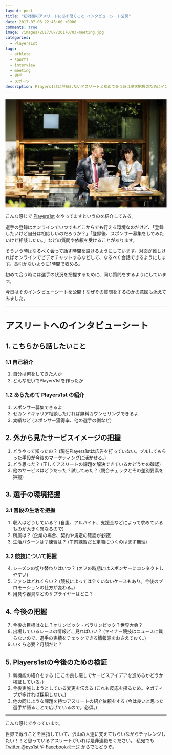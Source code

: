 ```yaml
---
layout: post
title: "初対面のアスリートに必ず聞くこと インタビューシート公開"
date: 2017-07-03 22:45:00 +0900
comments: true
image: /images/2017/07/20170703-meeting.jpg
categories:
  - Players1st
tags:
  - athlete
  - sports
  - interview
  - meeting
  - 選手
  - スポーツ
description: Players1stに登録したいアスリートと初めて会う時は現状把握のためにインタビューシートを用意して望んでいる。テンプレート化することでどの選手も同じような視点で情報を収集するため。
---
```

![meeting](/images/2017/07/20170703-meeting.jpg)

こんな感じで [Players1st][] をやってますというのを紹介してみる。

選手の登録はオンラインでいつでもどこからでも行える環境なのだけど、「登録したいけど自分は相応しいのだろうか？」「登録後、スポンサー募集をしてみたいけど相談したい。」などの質問や依頼を受けることがあります。

そういう時はなるべく会って話す時間を設けるようにしています。対面が難しければオンラインでビデオチャットするなどして、なるべく会話できるようにします。長引かないように1時間で収める。

初めて合う時には選手の状況を把握するために、同じ質問をするようにしています。

今日はそのインタビューシートを公開！なぜその質問をするのかの意図も添えてみました。

<!-- more -->
<hr>

# アスリートへのインタビューシート

## 1. こちらから話したいこと

### 1.1 自己紹介

1. 自分は何をしてきた人か
1. どんな思いでPlayers1stを作ったか

### 1.2 あらためて Players1st の紹介

1. スポンサー募集できるよ
2. セカンドキャリア相談したければ無料カウンセリングできるよ
3. 実績など (スポンサー獲得率、他の選手の例など)

## 2. 外から見たサービスイメージの把握

1. どうやって知ったの？ (現在Players1stは広告を打っていない。プルしてもらった手段が今後のマーケティングに活かせる。)
2. どう思った？ (正しくアスリートの課題を解決できているかどうかの確認)
3. 他のサービスはどうだった？試してみた？ (競合チェックとその差別要素を把握)

## 3. 選手の環境把握

### 3.1 普段の生活を把握

1. 収入はどうしている？ (自腹、アルバイト、支援金などによって求めているものが大きく異なるので)
2. 所属は？ (企業の場合、契約や規定の確認が必要)
3. 生活パターンは？練習は？ (午前練習だと定職につくのはまず無理)

### 3.2 競技について把握

4. シーズンの切り替わりはいつ？ (オフの時期にはスポンサーにコンタクトしやすい)
5. ファンはどれくらい？ (競技によっては全くいないケースもあり。今後のプロモーションの仕方が変わる。)
6. 用具や器具などのサプライヤーはどこ？

## 4. 今後の把握

7. 今後の目標はなに？オリンピック・パラリンピック？世界大会？
8. 出場しているレースの情報どこ見ればいい？ (マイナー競技はニュースに載らないので、選手の実績をチェックできる情報源をおさえておく。)
9. いくら必要？月額だと？

## 5. Players1stの今後のための検証

1. 新機能の紹介をする (ここの良し悪しでサービスアイデアを進めるかどうか検証している。)
1. 今後実施しようとしている変更を伝える (これも反応を探るため。ネガティブが多ければ採用しない。)
1. 他の同じような課題を持つアスリートの紹介依頼をする (今は良いと思った選手が語ることで広げているので。必須。)

<hr>
こんな感じでやっています。

世界で戦うことを目指していて、沢山の人達に支えてもらいながらチャレンジしたい！！と思っているアスリートがいれば是非連絡をください。
私宛でも[Twitter @pys1st][] や [Facebookページ][] からでもどうぞ。

[Players1st]: https://players1.st/
[Twitter @pys1st]: https://twitter.com/pys1st/
[Facebookページ]: https://www.facebook.com/players1st.web
